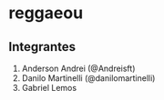 # reggaeou

## Integrantes

1. Anderson Andrei (@Andreisft)
2. Danilo Martinelli (@danilomartinelli)
3. Gabriel Lemos
